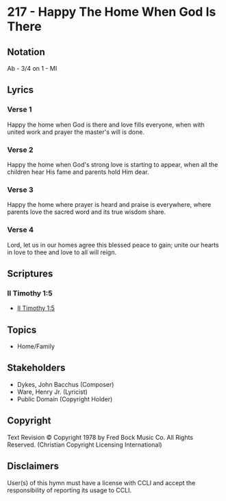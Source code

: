 # 217 - Happy The Home When God Is There

## Notation

Ab - 3/4 on 1 - MI

## Lyrics

### Verse 1

Happy the home when God is there and love fills everyone, when with united work and prayer the master's will is done.

### Verse 2

Happy the home when God's strong love is starting to appear, when all the children hear His fame and parents hold Him dear.

### Verse 3

Happy the home where prayer is heard and praise is everywhere, where parents love the sacred word and its true wisdom share.

### Verse 4

Lord, let us in our homes agree this blessed peace to gain; unite our hearts in love to thee and love to all will reign.


## Scriptures

### II Timothy 1:5

- [II Timothy 1:5](https://www.biblegateway.com/passage/?search=II%20Timothy%201%3A5)


## Topics

- Home/Family

## Stakeholders

- Dykes, John Bacchus (Composer)
- Ware, Henry  Jr. (Lyricist)
- Public Domain (Copyright Holder)

## Copyright

Text Revision © Copyright 1978 by Fred Bock Music Co. All Rights Reserved.
(Christian Copyright Licensing International)

## Disclaimers

User(s) of this hymn must have a license with CCLI and accept the responsibility of reporting its usage to CCLI.

